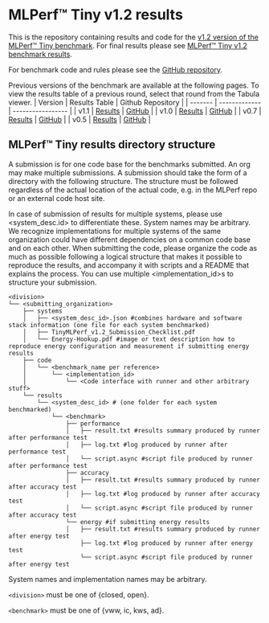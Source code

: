# MLPerf™ Tiny v1.2 results

This is the repository containing results and code for the [v1.2 version of the MLPerf™ Tiny benchmark](https://github.com/mlcommons/tiny_results_v1.2). For final results please see [MLPerf™ Tiny v1.2 benchmark results](https://mlcommons.org/en/inference-tiny-12/).

For benchmark code and rules please see the [GitHub repository](https://github.com/mlcommons/tiny).

Previous versions of the benchmark are available at the following pages.  To view the results table of a previous round, select that round from the Tabula viewer.
| Version | Results Table | Github Repository |
| ------- | ------------- | ----------------- |
|  v1.1   | [Results](https://mlcommons.org/en/inference-tiny-11/) | [GitHub](https://github.com/mlcommons/tiny_results_v1.1) | 
|  v1.0   | [Results](https://mlcommons.org/en/inference-tiny-10/) | [GitHub](https://github.com/mlcommons/tiny_results_v1.0) | 
|  v0.7   | [Results](https://mlcommons.org/en/inference-tiny-07/) | [GitHub](https://github.com/mlcommons/tiny_results_v0.7) | 
|  v0.5   | [Results](https://mlcommons.org/en/inference-tiny-05/) | [GitHub](https://github.com/mlcommons/tiny_results_v0.5) |

## MLPerf™ Tiny results directory structure

A submission is for one code base for the benchmarks submitted. An org may make multiple submissions. A submission should take the form of a directory with the following structure. The structure must be followed regardless of the actual location of the actual code, e.g. in the MLPerf repo or an external code host site.

In case of submission of results for multiple systems, please use <system_desc.id> to differentiate these. System names may be arbitrary. We recognize implementations for multiple systems of the same organization could have different dependencies on a common code base and on each other. When submitting the code, please organize the code as much as possible following a logical structure that makes it possible to reproduce the results, and accompany it with scripts and a README that explains the process. You can use multiple <implementation_id>s to structure your submission.

```
<division>
└── <submitting_organization>
    ├── systems
    │   ├── <system_desc_id>.json #combines hardware and software stack information (one file for each system benchmarked)
    │   ├── TinyMLPerf_v1.2_Submission_Checklist.pdf
    │   └── Energy-Hookup.pdf #image or text description how to reproduce energy configuration and measurement if submitting energy results
    ├── code
    │   └── <benchmark_name per reference>
    │       └── <implementation_id>
    │           └── <Code interface with runner and other arbitrary stuff>
    └── results
        └── <system_desc_id> # (one folder for each system benchmarked)
            └── <benchmark>
                ├── performance
                │   ├── result.txt #results summary produced by runner after performance test
                │   ├── log.txt #log produced by runner after performance test                
                │   └── script.async #script file produced by runner after performance test
                ├── accuracy
                │   ├── result.txt #results summary produced by runner after accuracy test
                │   ├── log.txt #log produced by runner after accuracy test
                │   └── script.async #script file produced by runner after accuracy test
                └── energy #if submitting energy results
                │   ├── result.txt #results summary produced by runner after energy test
                    ├── log.txt #log produced by runner after energy test
                    └── script.async #script file produced by runner after energy test
```

System names and implementation names may be arbitrary.

`<division>` must be one of {closed, open}.

`<benchmark>` must be one of {vww, ic, kws, ad}.

